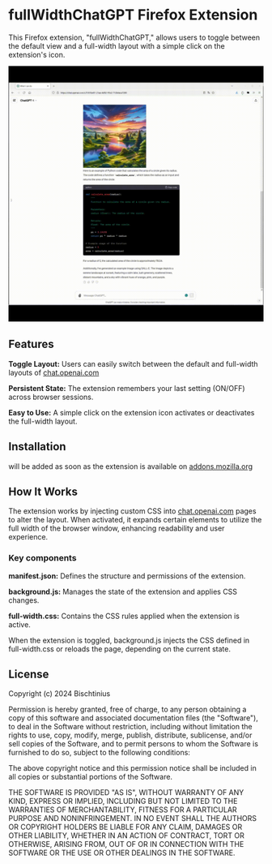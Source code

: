 # fullWidthChatGPT Firefox Extension

This Firefox extension, "fullWidthChatGPT," allows users to toggle between the default view and a full-width layout with a simple click on the extension's icon.

![GIF showing the usage of the extenstion](./doc/fullWidthChatGPT_V2.gif)

## Features

**Toggle Layout:** Users can easily switch between the default and full-width layouts of [chat.openai.com](https://chat.openai.com)

**Persistent State:** The extension remembers your last setting (ON/OFF) across browser sessions.

**Easy to Use:** A simple click on the extension icon activates or deactivates the full-width layout.

## Installation

will be added as soon as the extension is available on [addons.mozilla.org](https://addons.mozilla.org/de/firefox/extensions/)

## How It Works

The extension works by injecting custom CSS into [chat.openai.com](https://chat.openai.com) pages to alter the layout. When activated, it expands certain elements to utilize the full width of the browser window, enhancing readability and user experience.

### Key components

**manifest.json:** Defines the structure and permissions of the extension.

**background.js:** Manages the state of the extension and applies CSS changes.

**full-width.css:** Contains the CSS rules applied when the extension is active.

When the extension is toggled, background.js injects the CSS defined in full-width.css or reloads the page, depending on the current state.

## License

Copyright (c) 2024 Bischtinius

Permission is hereby granted, free of charge, to any person obtaining a copy
of this software and associated documentation files (the "Software"), to deal
in the Software without restriction, including without limitation the rights
to use, copy, modify, merge, publish, distribute, sublicense, and/or sell
copies of the Software, and to permit persons to whom the Software is
furnished to do so, subject to the following conditions:

The above copyright notice and this permission notice shall be included in all
copies or substantial portions of the Software.

THE SOFTWARE IS PROVIDED "AS IS", WITHOUT WARRANTY OF ANY KIND, EXPRESS OR
IMPLIED, INCLUDING BUT NOT LIMITED TO THE WARRANTIES OF MERCHANTABILITY,
FITNESS FOR A PARTICULAR PURPOSE AND NONINFRINGEMENT. IN NO EVENT SHALL THE
AUTHORS OR COPYRIGHT HOLDERS BE LIABLE FOR ANY CLAIM, DAMAGES OR OTHER
LIABILITY, WHETHER IN AN ACTION OF CONTRACT, TORT OR OTHERWISE, ARISING FROM,
OUT OF OR IN CONNECTION WITH THE SOFTWARE OR THE USE OR OTHER DEALINGS IN THE
SOFTWARE.
